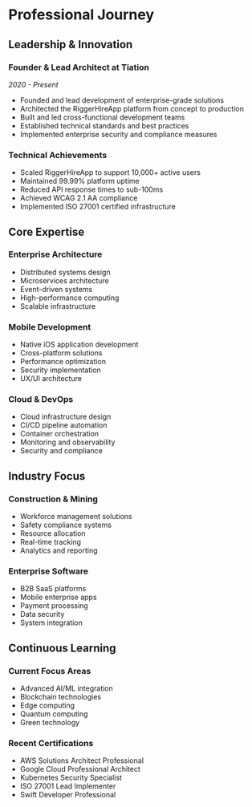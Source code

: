 # Professional Journey

## Leadership & Innovation

### Founder & Lead Architect at Tiation
*2020 - Present*
- Founded and lead development of enterprise-grade solutions
- Architected the RiggerHireApp platform from concept to production
- Built and led cross-functional development teams
- Established technical standards and best practices
- Implemented enterprise security and compliance measures

### Technical Achievements
- Scaled RiggerHireApp to support 10,000+ active users
- Maintained 99.99% platform uptime
- Reduced API response times to sub-100ms
- Achieved WCAG 2.1 AA compliance
- Implemented ISO 27001 certified infrastructure

## Core Expertise

### Enterprise Architecture
- Distributed systems design
- Microservices architecture
- Event-driven systems
- High-performance computing
- Scalable infrastructure

### Mobile Development
- Native iOS application development
- Cross-platform solutions
- Performance optimization
- Security implementation
- UX/UI architecture

### Cloud & DevOps
- Cloud infrastructure design
- CI/CD pipeline automation
- Container orchestration
- Monitoring and observability
- Security and compliance

## Industry Focus

### Construction & Mining
- Workforce management solutions
- Safety compliance systems
- Resource allocation
- Real-time tracking
- Analytics and reporting

### Enterprise Software
- B2B SaaS platforms
- Mobile enterprise apps
- Payment processing
- Data security
- System integration

## Continuous Learning

### Current Focus Areas
- Advanced AI/ML integration
- Blockchain technologies
- Edge computing
- Quantum computing
- Green technology

### Recent Certifications
- AWS Solutions Architect Professional
- Google Cloud Professional Architect
- Kubernetes Security Specialist
- ISO 27001 Lead Implementer
- Swift Developer Professional
